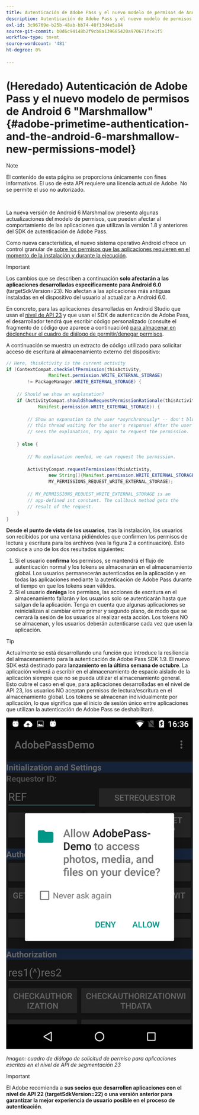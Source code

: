 ```yaml
---
title: Autenticación de Adobe Pass y el nuevo modelo de permisos de Android 6 "Marshmallow"
description: Autenticación de Adobe Pass y el nuevo modelo de permisos de Android 6 "Marshmallow"
exl-id: 3c96769e-b25b-48ab-bb74-40f13d4e5a84
source-git-commit: b0d6c94148b2f9cb8a139685420a970671fce1f5
workflow-type: tm+mt
source-wordcount: '481'
ht-degree: 0%

---
```


# (Heredado) Autenticación de Adobe Pass y el nuevo modelo de permisos de Android 6 &quot;Marshmallow&quot; {#adobe-primetime-authentication-and-the-android-6-marshmallow-new-permissions-model}

>[!NOTE]
>
>El contenido de esta página se proporciona únicamente con fines informativos. El uso de esta API requiere una licencia actual de Adobe. No se permite el uso no autorizado.

</br>

La nueva versión de Android 6 Marshmallow presenta algunas actualizaciones del modelo de permisos, que pueden afectar al comportamiento de las aplicaciones que utilizan la versión 1.8 y anteriores del SDK de autenticación de Adobe Pass.

Como nueva característica, el nuevo sistema operativo Android ofrece un control granular de [sobre los permisos que las aplicaciones requieren en el momento de la instalación y durante la ejecución](https://developer.android.com/about/versions/marshmallow/android-6.0-changes.html).

>[!IMPORTANT]
>
>Los cambios que se describen a continuación **solo afectarán a las aplicaciones desarrolladas específicamente para Android 6.0** (targetSdkVersion=23). No afectan a las aplicaciones más antiguas instaladas en el dispositivo del usuario al actualizar a Android 6.0.


En concreto, para las aplicaciones desarrolladas en Android Studio que usan el [nivel de API 23](http://developer.android.com/sdk/api_diff/23/changes.html) y que usan el SDK de autenticación de Adobe Pass, el desarrollador tendrá que escribir código personalizado (consulte el fragmento de código que aparece a continuación) [para almacenar en déclencheur el cuadro de diálogo de permitir/denegar permisos](https://developer.android.com/training/permissions/requesting.html).

A continuación se muestra un extracto de código utilizado para solicitar acceso de escritura al almacenamiento externo del dispositivo:

```java
// Here, thisActivity is the current activity
if (ContextCompat.checkSelfPermission(thisActivity,
                Manifest.permission.WRITE_EXTERNAL_STORAGE)
        != PackageManager.WRITE_EXTERNAL_STORAGE) {

    // Should we show an explanation?
    if (ActivityCompat.shouldShowRequestPermissionRationale(thisActivity,
            Manifest.permission.WRITE_EXTERNAL_STORAGE)) {

        // Show an expanation to the user *asynchronously* -- don't block
        // this thread waiting for the user's response! After the user
        // sees the explanation, try again to request the permission.

    } else {

        // No explanation needed, we can request the permission.

        ActivityCompat.requestPermissions(thisActivity,
                new String[]{Manifest.permission.WRITE_EXTERNAL_STORAGE},
                MY_PERMISSIONS_REQUEST_WRITE_EXTERNAL_STORAGE);

        // MY_PERMISSIONS_REQUEST_WRITE_EXTERNAL_STORAGE is an
        // app-defined int constant. The callback method gets the
        // result of the request.
    }
}
```




**Desde el punto de vista de los usuarios**, tras la instalación, los usuarios son recibidos por una ventana pidiéndoles que confirmen los permisos de lectura y escritura para los archivos (vea la figura 2 a continuación). Esto conduce a uno de los dos resultados siguientes:

1. Si el usuario **confirma** los permisos, se mantendrá el flujo de autenticación normal y los tokens se almacenarán en el almacenamiento global. Los usuarios permanecerán autenticados en la aplicación y en todas las aplicaciones mediante la autenticación de Adobe Pass durante el tiempo en que los tokens sean válidos.
1. Si el usuario **deniega** los permisos, las acciones de escritura en el almacenamiento fallarán y los usuarios solo se autenticarán hasta que salgan de la aplicación. Tenga en cuenta que algunas aplicaciones se reinicializan al cambiar entre primer y segundo plano, de modo que se cerrará la sesión de los usuarios al realizar esta acción. Los tokens NO se almacenan, y los usuarios deberán autenticarse cada vez que usen la aplicación.


>[!TIP]
>
>Actualmente se está desarrollando una función que introduce la resiliencia del almacenamiento para la autenticación de Adobe Pass SDK 1.9. El nuevo SDK está destinado para **lanzamiento en la última semana de octubre**. La aplicación volverá a escribir en el almacenamiento de espacio aislado de la aplicación siempre que no se pueda utilizar el almacenamiento general. Esto cubre el caso en el que, para aplicaciones desarrolladas en el nivel de API 23, los usuarios NO aceptan permisos de lectura/escritura en el almacenamiento global. Los tokens se almacenan individualmente por aplicación, lo que significa que el inicio de sesión único entre aplicaciones que utilizan la autenticación de Adobe Pass se deshabilitará.


![](../../../assets/android-permissions-request.png)

*Imagen: cuadro de diálogo de solicitud de permiso para aplicaciones escritas en el nivel de API de segmentación 23*

>[!IMPORTANT]
>
> El Adobe recomienda a **sus socios que desarrollen aplicaciones con el nivel de API 22 (targetSdkVersion=22) o una versión anterior para garantizar la mejor experiencia de usuario posible en el proceso de autenticación**.
